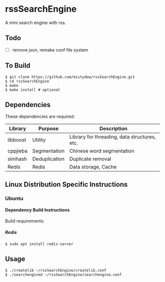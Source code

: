 # rssSearchEngine

A mini search engine with rss.

## Todo

- [ ] remove json, remake conf file system

## To Build

```
$ git clone https://github.com/mistydew/rssSearchEngine.git
$ cd rssSearchEngine
$ make
$ make install # optional
```

## Dependencies

These dependencies are required:

Library  | Purpose       | Description
---------|---------------|-------------
libboost | Utility       | Library for threading, data structures, etc.
cppjieba | Segmentation  | Chinese word segmentation
simhash  | Deduplication | Duplicate removal
Redis    | Redis         | Data storage, Cache

## Linux Distribution Specific Instructions

### Ubuntu

#### Dependency Build Instructions

Build requirements:

##### Redis

```
$ sudo apt install redis-server
```

## Usage

```
$ ./createlib ~/rssSearchEngine/createlib.conf
$ ./searchengined ~/rssSearchEngine/searchengine.conf
```
